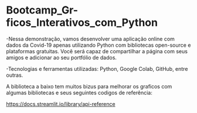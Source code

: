 # Bootcamp_Gr-ficos_Interativos_com_Python
-Nessa demonstração, vamos desenvolver uma aplicação online com dados da Covid-19 apenas utilizando Python com bibliotecas open-source e plataformas gratuitas. Você será capaz de compartilhar a página com seus amigos e adicionar ao seu portfólio de dados.



-Tecnologias e ferramentas utilizadas: Python, Google Colab, GitHub, entre outras.


A biblioteca a baixo tem muitos bizus para melhorar os graficos com algumas bibliotecas e seus seguintes codigos de referência:

https://docs.streamlit.io/library/api-reference
